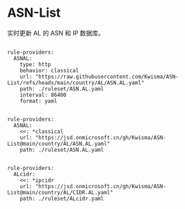 
# ASN-List

实时更新 AL 的 ASN 和 IP 数据库。

<pre><code class="language-javascript">
rule-providers:
  ASNAL:
    type: http
    behavior: classical
    url: "https://raw.githubusercontent.com/Kwisma/ASN-List/refs/heads/main/country/AL/ASN.AL.yaml"
    path: ./ruleset/ASN.AL.yaml
    interval: 86400
    format: yaml
</code></pre>

<pre><code class="language-javascript">
rule-providers:
  ASNAL:
    <<: *classical
    url: "https://jsd.onmicrosoft.cn/gh/Kwisma/ASN-List@main/country/AL/ASN.AL.yaml"
    path: ./ruleset/ASN.AL.yaml
</code></pre>

<pre><code class="language-javascript">
rule-providers:
  ALcidr:
    <<: *ipcidr
    url: "https://jsd.onmicrosoft.cn/gh/Kwisma/ASN-List@main/country/AL/CIDR.AL.yaml"
    path: ./ruleset/ALcidr.yaml
</code></pre>